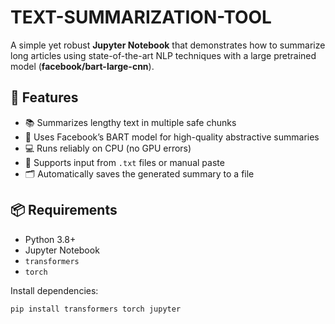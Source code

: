 # TEXT-SUMMARIZATION-TOOL


A simple yet robust **Jupyter Notebook** that demonstrates how to summarize long articles using state-of-the-art NLP techniques with a large pretrained model (**facebook/bart-large-cnn**).  

## 🚀 Features

- 📚 Summarizes lengthy text in multiple safe chunks
- 🧠 Uses Facebook’s BART model for high-quality abstractive summaries
- 💻 Runs reliably on CPU (no GPU errors)
- 📂 Supports input from `.txt` files or manual paste
- 🗂️ Automatically saves the generated summary to a file

## 📦 Requirements

- Python 3.8+
- Jupyter Notebook
- `transformers`
- `torch`

Install dependencies:
```bash
pip install transformers torch jupyter
